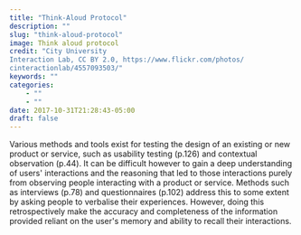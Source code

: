 ```yaml
---
title: "Think-Aloud Protocol"
description: ""
slug: "think-aloud-protocol"
image: Think aloud protocol
credit: "City UniversityInteraction Lab, CC BY 2.0, https://www.flickr.com/photos/cinteractionlab/4557093503/"
keywords: ""
categories:
    - ""
    - ""
date: 2017-10-31T21:28:43-05:00
draft: false
---
```


Various methods and tools exist for testing the design of an existing or new product or service, such as usability testing (p.126) and contextual observation (p.44). It can be difficult however to gain a deep understanding of users' interactions and the reasoning that led to those interactions purely from observing people interacting with a product or service. Methods such as interviews (p.78) and questionnaires (p.102) address this to some extent by asking people to verbalise their experiences. However, doing this retrospectively make the accuracy and completeness of the information provided reliant on the user's memory and ability to recall their interactions.
